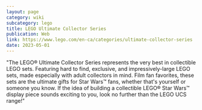 ```yaml
---
layout: page
category: wiki
subcategory: lego
title: LEGO Ultimate Collector Series
publication: Web
link: https://www.lego.com/en-ca/categories/ultimate-collector-series
date: 2023-05-01
---
```


"The LEGO® Ultimate Collector Series represents the very best in collectible LEGO sets. Featuring hard to find, exclusive, and impressively-large LEGO sets, made especially with adult collectors in mind. Film fan favorites, these sets are the ultimate gifts for Star Wars™ fans, whether that's yourself or someone you know. If the idea of building a collectible LEGO® Star Wars™ display piece sounds exciting to you, look no further than the LEGO UCS range!"
